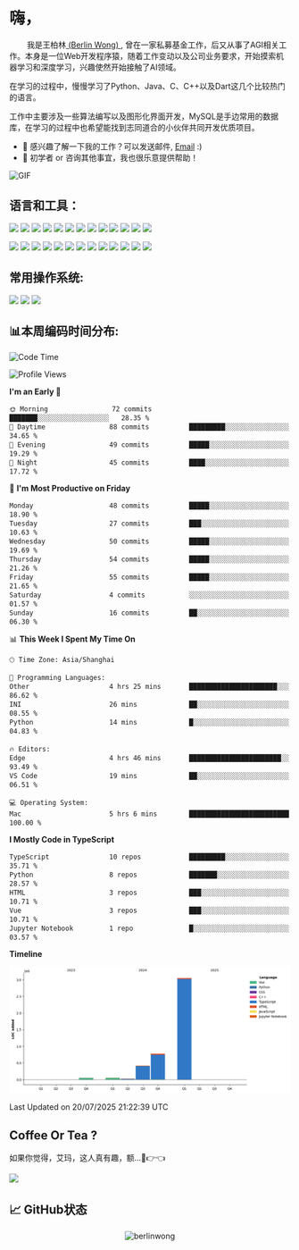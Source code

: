 # 嗨，
&nbsp;&nbsp;&nbsp;&nbsp;&nbsp;&nbsp;&nbsp;&nbsp;我是王柏林[ (Berlin Wong) ](https://github.com/berlinwong), 曾在一家私募基金工作，后又从事了AGI相关工作。本身是一位Web开发程序猿，随着工作变动以及公司业务要求，开始摸索机器学习和深度学习，兴趣使然开始接触了AI领域。

在学习的过程中，慢慢学习了Python、Java、C、C++以及Dart这几个比较热门的语言。

工作中主要涉及一些算法编写以及图形化界面开发，MySQL是手边常用的数据库，在学习的过程中也希望能找到志同道合的小伙伴共同开发优质项目。

- 💼 感兴趣了解一下我的工作？可以发送邮件, [Email](mailto:wzysws@gmail.com) :)
- 💬 初学者 or 咨询其他事宜，我也很乐意提供帮助！


<img style="margin: 0 auto;object-fit: cover;" alt="GIF" src="https://github.com/abhisheknaiidu/abhisheknaiidu/blob/master/code.gif?raw=true" />


## 语言和工具：
<code><img height="25" src='https://cdn.jsdelivr.net/gh/devicons/devicon/icons/python/python-original.svg'></code>
<code><img height="25" src='https://cdn.jsdelivr.net/gh/devicons/devicon/icons/java/java-original.svg'></code>
<code><img height="25" src='https://cdn.jsdelivr.net/gh/devicons/devicon/icons/cplusplus/cplusplus-original.svg'></code>
<code><img height="25" src='https://cdn.jsdelivr.net/gh/devicons/devicon/icons/dart/dart-original.svg'></code>
<code><img height="25" src='https://cdn.jsdelivr.net/gh/devicons/devicon/icons/git/git-original.svg'></code>
<code><img height="25" src='https://cdn.jsdelivr.net/gh/devicons/devicon/icons/docker/docker-original.svg'></code>
<code><img height="25" src='https://cdn.jsdelivr.net/gh/devicons/devicon/icons/mysql/mysql-original.svg'></code>
<code><img height="25" src='https://cdn.jsdelivr.net/gh/devicons/devicon/icons/html5/html5-original.svg'></code>
<code><img height="25" src='https://cdn.jsdelivr.net/gh/devicons/devicon/icons/css3/css3-original.svg'></code>
<code><img height="25" src='https://cdn.jsdelivr.net/gh/devicons/devicon/icons/javascript/javascript-original.svg'></code>
<code><img height="25" src='https://cdn.jsdelivr.net/gh/devicons/devicon/icons/less/less-plain-wordmark.svg'></code>
<code><img height="25" src='https://cdn.jsdelivr.net/gh/devicons/devicon/icons/flutter/flutter-original.svg'></code>
<code><img height="25" src='https://cdn.jsdelivr.net/gh/devicons/devicon/icons/jquery/jquery-original.svg'></code>

<code><img height="25" src='https://cdn.jsdelivr.net/gh/devicons/devicon/icons/anaconda/anaconda-original.svg'></code>
<code><img height="25" src='https://cdn.jsdelivr.net/gh/devicons/devicon/icons/pytorch/pytorch-original.svg'></code>
<code><img height="25" src='https://cdn.jsdelivr.net/gh/devicons/devicon/icons/jupyter/jupyter-original.svg'></code>
<code><img height="25" src='https://cdn.jsdelivr.net/gh/devicons/devicon/icons/flask/flask-original.svg'></code>
<code><img height="25" src='https://cdn.jsdelivr.net/gh/devicons/devicon/icons/markdown/markdown-original.svg'></code>
<code><img height="25" src='https://cdn.jsdelivr.net/gh/devicons/devicon/icons/latex/latex-original.svg'></code>
<code><img height="25" src='https://cdn.jsdelivr.net/gh/devicons/devicon/icons/cmake/cmake-original.svg'></code>
<code><img height="25" src='https://cdn.jsdelivr.net/gh/devicons/devicon/icons/nodejs/nodejs-original.svg'></code>
<code><img height="25" src='https://cdn.jsdelivr.net/gh/devicons/devicon/icons/npm/npm-original-wordmark.svg'></code>
<code><img height="25" src='https://cdn.jsdelivr.net/gh/devicons/devicon/icons/vuejs/vuejs-original.svg'></code>
<code><img height="25" src='https://cdn.jsdelivr.net/gh/devicons/devicon/icons/nginx/nginx-original.svg'></code>
<code><img height="25" src='https://cdn.jsdelivr.net/gh/devicons/devicon/icons/jetbrains/jetbrains-original.svg'></code>
<code><img height="25" src='https://cdn.jsdelivr.net/gh/devicons/devicon/icons/pycharm/pycharm-original.svg'></code>

## 常用操作系统:
<code><img height="25" src='https://cdn.jsdelivr.net/gh/devicons/devicon/icons/apple/apple-original.svg'></code>
<code><img height="25" src='https://cdn.jsdelivr.net/gh/devicons/devicon/icons/ubuntu/ubuntu-plain.svg'></code>
<code><img height="25" src='https://cdn.jsdelivr.net/gh/devicons/devicon/icons/windows8/windows8-original.svg'></code>

## 📊本周编码时间分布:
<!--START_SECTION:waka-->
![Code Time](http://img.shields.io/badge/Code%20Time-1%2C239%20hrs%2010%20mins-blue)

![Profile Views](http://img.shields.io/badge/Profile%20Views-0-blue)

**I'm an Early 🐤** 

```text
🌞 Morning                72 commits          ███████░░░░░░░░░░░░░░░░░░   28.35 % 
🌆 Daytime                88 commits          █████████░░░░░░░░░░░░░░░░   34.65 % 
🌃 Evening                49 commits          █████░░░░░░░░░░░░░░░░░░░░   19.29 % 
🌙 Night                  45 commits          ████░░░░░░░░░░░░░░░░░░░░░   17.72 % 
```
📅 **I'm Most Productive on Friday** 

```text
Monday                   48 commits          █████░░░░░░░░░░░░░░░░░░░░   18.90 % 
Tuesday                  27 commits          ███░░░░░░░░░░░░░░░░░░░░░░   10.63 % 
Wednesday                50 commits          █████░░░░░░░░░░░░░░░░░░░░   19.69 % 
Thursday                 54 commits          █████░░░░░░░░░░░░░░░░░░░░   21.26 % 
Friday                   55 commits          █████░░░░░░░░░░░░░░░░░░░░   21.65 % 
Saturday                 4 commits           ░░░░░░░░░░░░░░░░░░░░░░░░░   01.57 % 
Sunday                   16 commits          ██░░░░░░░░░░░░░░░░░░░░░░░   06.30 % 
```


📊 **This Week I Spent My Time On** 

```text
🕑︎ Time Zone: Asia/Shanghai

💬 Programming Languages: 
Other                    4 hrs 25 mins       ██████████████████████░░░   86.62 % 
INI                      26 mins             ██░░░░░░░░░░░░░░░░░░░░░░░   08.55 % 
Python                   14 mins             █░░░░░░░░░░░░░░░░░░░░░░░░   04.83 % 

🔥 Editors: 
Edge                     4 hrs 46 mins       ███████████████████████░░   93.49 % 
VS Code                  19 mins             ██░░░░░░░░░░░░░░░░░░░░░░░   06.51 % 

💻 Operating System: 
Mac                      5 hrs 6 mins        █████████████████████████   100.00 % 
```

**I Mostly Code in TypeScript** 

```text
TypeScript               10 repos            █████████░░░░░░░░░░░░░░░░   35.71 % 
Python                   8 repos             ███████░░░░░░░░░░░░░░░░░░   28.57 % 
HTML                     3 repos             ███░░░░░░░░░░░░░░░░░░░░░░   10.71 % 
Vue                      3 repos             ███░░░░░░░░░░░░░░░░░░░░░░   10.71 % 
Jupyter Notebook         1 repo              █░░░░░░░░░░░░░░░░░░░░░░░░   03.57 % 
```



**Timeline**

![Lines of Code chart](https://raw.githubusercontent.com/BerlinWong/BerlinWong/main/assets/bar_graph.png)


 Last Updated on 20/07/2025 21:22:39 UTC
<!--END_SECTION:waka-->


## Coffee Or Tea ?
如果你觉得，艾玛，这人真有趣，额...🥺👉👈

<a href="https://www.buymeacoffee.com/BerlinWong"><img src="https://img.buymeacoffee.com/button-api/?text=Buy me a coffee&emoji=&slug=BerlinWong&button_colour=FFDD00&font_colour=000000&font_family=Cookie&outline_colour=000000&coffee_colour=ffffff" /></a>


## 📈 **GitHub状态**
<p align="center"> <img src="https://github-readme-stats.vercel.app/api?username=berlinwong&show_icons=true&theme=swift" alt="berlinwong" />




